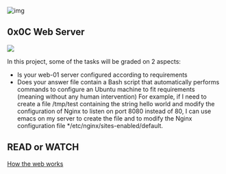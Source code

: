 ![img](https://assets.imaginablefutures.com/media/images/ALX_Logo.max-200x150.png)

## 0x0C Web Server

![](https://s3.amazonaws.com/intranet-projects-files/holbertonschool-sysadmin_devops/266/8Gu52Qv.png)

In this project, some of the tasks will be graded on 2 aspects:

- Is your web-01 server configured according to requirements
- Does your answer file contain a Bash script that automatically performs commands to configure an Ubuntu machine to fit requirements (meaning without any human intervention)
For example, if I need to create a file /tmp/test containing the string hello world and modify the configuration of Nginx to listen on port 8080 instead of 80, I can use emacs on my server to create the file and to modify the Nginx configuration file */etc/nginx/sites-enabled/default.

## READ or WATCH
[How the web works](https://intranet.alxswe.com/rltoken/6TI3HiyFdwrbXWKVF24Gxw)
